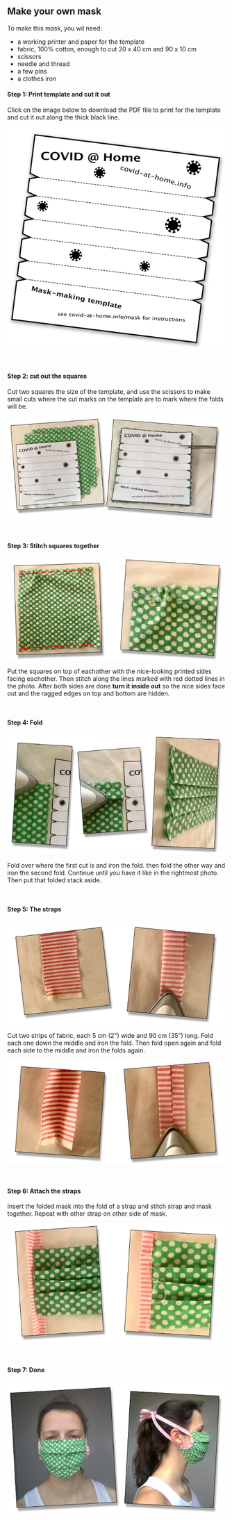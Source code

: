 ## Make your own mask

To make this mask, you wil need:

* a working printer and paper for the template
* fabric, 100% cotton, enough to cut 20 x 40 cm and 90 x 10 cm
* scissors
* needle and thread
* a few pins
* a clothes iron

#### Step 1: Print template and cut it out

Click on the image below to download the PDF file to print for the template and cut it out along the thick black line.

[![](/images/mask/mask-template.png)](/images/mask/mask-template.pdf)

&nbsp;

#### Step 2: cut out the squares

Cut two squares the size of the template, and use the scissors to make small cuts where the cut marks on the template are to mark where the folds will be.

![](/images/mask/cut.png)

&nbsp;

#### Step 3: Stitch squares together

![](/images/mask/stitch.png)

Put the squares on top of eachother with the nice-looking printed sides facing eachother. Then stitch along the lines marked with red dotted lines in the photo. After both sides are done **turn it inside out** so the nice sides face out and the ragged edges on top and bottom are hidden.

&nbsp;

#### Step 4: Fold

![](/images/mask/fold.png)
 
Fold over where the first cut is and iron the fold. then fold the other way and iron the second fold. Continue until you have it like in the rightmost photo. Then put that folded stack aside.

&nbsp;

#### Step 5: The straps

![](/images/mask/strap1.png)

Cut two strips of fabric, each 5 cm (2") wide and 90 cm (35") long. Fold each one down the middle and iron the fold. Then fold open again and fold each side to the middle and iron the folds again.

![](/images/mask/strap2.png)

&nbsp;

#### Step 6: Attach the straps

Insert the folded mask into the fold of a strap and stitch strap and mask together. Repeat with other strap on other side of mask. 

![](/images/mask/strapstitch.png)

&nbsp;

#### Step 7: Done

![](/images/mask/voila.png)
